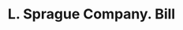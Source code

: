 ---
doi: 10.7916/D80P2B2Q
date_other: '1890'
date_other_textual: 1890-1899
form: printed ephemera
genre:
- Invoices
name:
- L. Sprague Company
object_in_context_url: https://biggert.cul.columbia.edu/items/view/ave_biggert_00486
subject_hierarchical_geographic:
- Lawrence, Massachusetts, United States
subject_name:
- L. Sprague Company
title: L. Sprague Company. Bill
sort_title: L. Sprague Company. Bill
call_number: ave_biggert_00486
coordinates:
- 42.706944444444446,-71.16361111111112
pid: ave_biggert_00486
identifiers: ave_biggert_00486
thumbnail: https://derivativo-1.library.columbia.edu/iiif/2/ldpd:343862/full/!256,256/0/native.jpg
permalink: "/biggert/ave_biggert_00486/"
layout: iiif-image-page
---